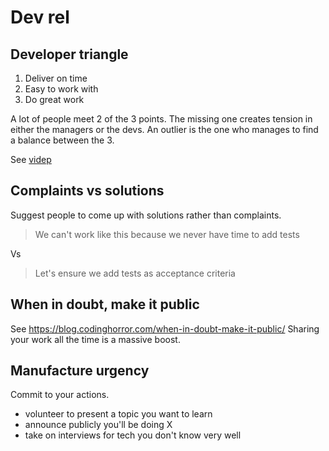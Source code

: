 # Dev rel

## Developer triangle

1. Deliver on time
2. Easy to work with
3. Do great work

A lot of people meet 2 of the 3 points. The missing one creates tension in either the managers or the devs.
An outlier is the one who manages to find a balance between the 3.

See [videp](https://app.pluralsight.com/course-player?clipId=bc642895-9213-4b85-866d-d0c78d066ca9)

## Complaints vs solutions

Suggest people to come up with solutions rather than complaints.

> We can't work like this because we never have time to add tests

Vs

> Let's ensure we add tests as acceptance criteria

## When in doubt, make it public

See https://blog.codinghorror.com/when-in-doubt-make-it-public/
Sharing your work all the time is a massive boost.

## Manufacture urgency

Commit to your actions.

- volunteer to present a topic you want to learn
- announce publicly you'll be doing X
- take on interviews for tech you don't know very well
